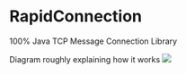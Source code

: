 # RapidConnection
100% Java TCP Message Connection Library


Diagram roughly explaining how it works
<img src="(/Images/Diagram.png"/>
